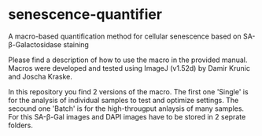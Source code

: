 # senescence-quantifier
A macro-based quantification method for cellular senescence based on SA-β-Galactosidase staining

Please find a description of how to use the macro in the provided manual.
Macros were developed and tested using ImageJ (v1.52d) by Damir Krunic and Joscha Kraske.

In this repository you find 2 versions of the macro. 
The first one 'Single' is for the analysis of individual samples to test and optimize settings.
The secound one 'Batch' is for the high-througput anlaysis of many samples. For this SA-β-Gal images and DAPI images have to be stored in 2 seprate folders. 
